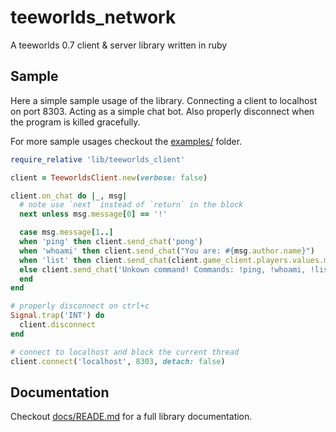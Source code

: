 # teeworlds_network
A teeworlds 0.7 client & server library written in ruby

## Sample

Here a simple sample usage of the library.
Connecting a client to localhost on port 8303.
Acting as a simple chat bot.
Also properly disconnect when the program is killed gracefully.

For more sample usages checkout the [examples/](examples/) folder.

```ruby
require_relative 'lib/teeworlds_client'

client = TeeworldsClient.new(verbose: false)

client.on_chat do |_, msg|
  # note use `next` instead of `return` in the block
  next unless msg.message[0] == '!'

  case msg.message[1..]
  when 'ping' then client.send_chat('pong')
  when 'whoami' then client.send_chat("You are: #{msg.author.name}")
  when 'list' then client.send_chat(client.game_client.players.values.map(&:name).join(', '))
  else client.send_chat('Unkown command! Commands: !ping, !whoami, !list')
  end
end

# properly disconnect on ctrl+c
Signal.trap('INT') do
  client.disconnect
end

# connect to localhost and block the current thread
client.connect('localhost', 8303, detach: false)
```

## Documentation

Checkout [docs/READE.md](docs/README.md) for a full library documentation.
